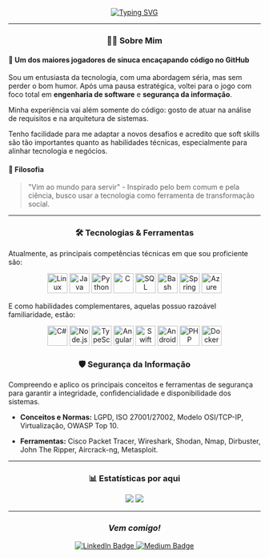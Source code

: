 <div align="center">

<a href="https://git.io/typing-svg"><img src="https://readme-typing-svg.demolab.com?font=Press+Start+2P&pause=1000&color=07A100&width=435&lines=Ol%C3%A1%2C+eu+sou+Wesley" alt="Typing SVG" /></a>

</div>

---

 <h3 align="center">👨‍💻 Sobre Mim</h3>
 
#### 🎱 Um dos maiores jogadores de sinuca encaçapando código no GitHub

Sou um entusiasta da tecnologia, com uma abordagem séria, mas sem perder o bom humor. Após uma pausa estratégica, voltei para o jogo com foco total em **engenharia de software** e **segurança da informação**. 

Minha experiência vai além somente do código: gosto de atuar na análise de requisitos e na arquitetura de sistemas.

Tenho facilidade para me adaptar a novos desafios e acredito que soft skills são tão importantes quanto as habilidades técnicas, especialmente para alinhar tecnologia e negócios.

#### 🎯 Filosofia

> "Vim ao mundo para servir" - Inspirado pelo bem comum e pela ciência, busco usar a tecnologia como ferramenta de transformação social.

---

 <h3 align="center">🛠️ Tecnologias &amp; Ferramentas</h3>

Atualmente, as principais competências técnicas em que sou proficiente são:

<p align="center">
  <!-- Linux -->
  <img src="https://cdn.jsdelivr.net/gh/devicons/devicon/icons/linux/linux-original.svg" alt="Linux" width="40" height="40"/>
  <!-- Java -->
  <img src="https://cdn.jsdelivr.net/gh/devicons/devicon/icons/java/java-original.svg" alt="Java" width="40" height="40"/>
  <!-- Python -->
  <img src="https://cdn.jsdelivr.net/gh/devicons/devicon/icons/python/python-original.svg" alt="Python" width="40" height="40"/>
  <!-- C -->
  <img src="https://cdn.jsdelivr.net/gh/devicons/devicon/icons/c/c-original.svg" alt="C" width="40" height="40"/>
  <!-- SQL -->
  <img src="https://cdn.jsdelivr.net/gh/devicons/devicon/icons/mysql/mysql-original.svg" alt="SQL" width="40" height="40"/>
  <!-- Bash -->
  <img src="https://cdn.jsdelivr.net/gh/devicons/devicon/icons/bash/bash-original.svg" alt="Bash" width="40" height="40"/>
  <!-- Spring Boot -->
  <img src="https://cdn.jsdelivr.net/gh/devicons/devicon/icons/spring/spring-original.svg" alt="Spring Boot" width="40" height="40"/>
  <!-- Azure -->
  <img src="https://cdn.jsdelivr.net/gh/devicons/devicon/icons/azure/azure-original.svg" alt="Azure" width="40" height="40"/>
</p>

E como habilidades complementares, aquelas possuo razoável familiaridade, estão:

<p align="center"> 
  <!-- C# -->
  <img src="https://cdn.jsdelivr.net/gh/devicons/devicon@latest/icons/csharp/csharp-original.svg" alt="C#" width="40" height="40"/>
  <!-- Node.js -->
  <img src="https://cdn.jsdelivr.net/gh/devicons/devicon/icons/nodejs/nodejs-original.svg" alt="Node.js" width="40" height="40"/>
  <!-- TypeScript -->
  <img src="https://cdn.jsdelivr.net/gh/devicons/devicon/icons/typescript/typescript-original.svg" alt="TypeScript" width="40" height="40"/>
  <!-- Angular -->
  <img src="https://cdn.jsdelivr.net/gh/devicons/devicon@latest/icons/angular/angular-original.svg" alt="Angular" width="40" height="40"/>
  <!-- Swift -->
  <img src="https://cdn.jsdelivr.net/gh/devicons/devicon/icons/swift/swift-original.svg" alt="Swift" width="40" height="40"/>
  <!-- Android -->
  <img src="https://cdn.jsdelivr.net/gh/devicons/devicon@latest/icons/android/android-plain.svg" alt="Android" width="40" height="40"/>
  <!-- PHP -->
  <img src="https://cdn.jsdelivr.net/gh/devicons/devicon/icons/php/php-original.svg" alt="PHP" width="40" height="40"/>
  <!-- Docker -->
  <img src="https://cdn.jsdelivr.net/gh/devicons/devicon/icons/docker/docker-original.svg" alt="Docker" width="40" height="40"/>
</p>

 <h3 align="center">🛡️ Segurança da Informação</h3>

Compreendo e aplico os principais conceitos e ferramentas de segurança para garantir a integridade, confidencialidade e disponibilidade dos sistemas.

* **Conceitos e Normas:** LGPD, ISO 27001/27002, Modelo OSI/TCP-IP, Virtualização, OWASP Top 10.

* **Ferramentas:** Cisco Packet Tracer, Wireshark, Shodan, Nmap, Dirbuster, John The Ripper, Aircrack-ng, Metasploit.

---

 <h3 align="center">📊 Estatísticas por aqui</h3>

<div align="center">
  <img src="https://github-readme-stats.vercel.app/api?username=wpaulow&show_icons=true&theme=radical&include_all_commits=true&count_private=true"/>
  <img src="https://github-readme-stats.vercel.app/api/top-langs/?username=wpaulow&layout=compact&langs_count=7&theme=radical"/>
</div>

---

<h3 align="center">
  <em>Vem comigo!</em>
</h3>

<div align="center"> 
	<a href="https://linkedin.com/in/wesley-paulow"> 
		<img src="https://img.shields.io/badge/LinkedIn-0077B5?style=for-the-badge&logo=linkedin&logoColor=white" alt="LinkedIn Badge" /> 
	</a> 
	<a href="https://medium.com/@wesley.paulow"> 
		<img src="https://img.shields.io/badge/Medium-12100E?style=for-the-badge&logo=medium" alt="Medium Badge" /> 
	</a> 
</div>
